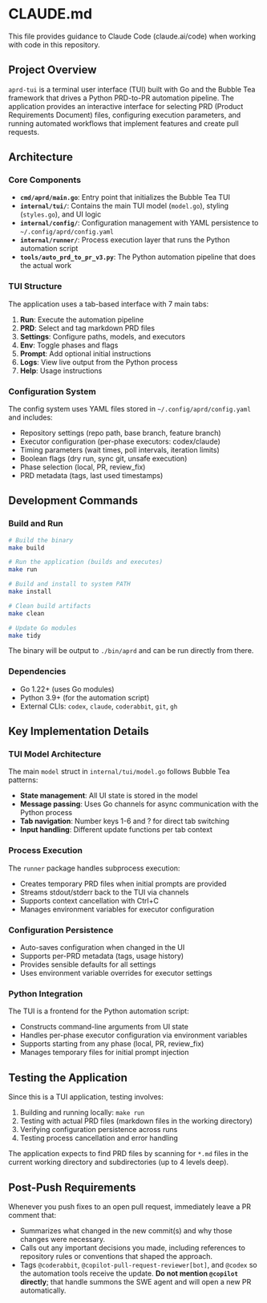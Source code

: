 # CLAUDE.md

This file provides guidance to Claude Code (claude.ai/code) when working with code in this repository.

## Project Overview

`aprd-tui` is a terminal user interface (TUI) built with Go and the Bubble Tea framework that drives a Python PRD-to-PR automation pipeline. The application provides an interactive interface for selecting PRD (Product Requirements Document) files, configuring execution parameters, and running automated workflows that implement features and create pull requests.

## Architecture

### Core Components

- **`cmd/aprd/main.go`**: Entry point that initializes the Bubble Tea TUI
- **`internal/tui/`**: Contains the main TUI model (`model.go`), styling (`styles.go`), and UI logic
- **`internal/config/`**: Configuration management with YAML persistence to `~/.config/aprd/config.yaml`
- **`internal/runner/`**: Process execution layer that runs the Python automation script
- **`tools/auto_prd_to_pr_v3.py`**: The Python automation pipeline that does the actual work

### TUI Structure

The application uses a tab-based interface with 7 main tabs:
1. **Run**: Execute the automation pipeline
2. **PRD**: Select and tag markdown PRD files
3. **Settings**: Configure paths, models, and executors
4. **Env**: Toggle phases and flags
5. **Prompt**: Add optional initial instructions
6. **Logs**: View live output from the Python process
7. **Help**: Usage instructions

### Configuration System

The config system uses YAML files stored in `~/.config/aprd/config.yaml` and includes:
- Repository settings (repo path, base branch, feature branch)
- Executor configuration (per-phase executors: codex/claude)
- Timing parameters (wait times, poll intervals, iteration limits)
- Boolean flags (dry run, sync git, unsafe execution)
- Phase selection (local, PR, review_fix)
- PRD metadata (tags, last used timestamps)

## Development Commands

### Build and Run
```bash
# Build the binary
make build

# Run the application (builds and executes)
make run

# Build and install to system PATH
make install

# Clean build artifacts
make clean

# Update Go modules
make tidy
```

The binary will be output to `./bin/aprd` and can be run directly from there.

### Dependencies
- Go 1.22+ (uses Go modules)
- Python 3.9+ (for the automation script)
- External CLIs: `codex`, `claude`, `coderabbit`, `git`, `gh`

## Key Implementation Details

### TUI Model Architecture
The main `model` struct in `internal/tui/model.go` follows Bubble Tea patterns:
- **State management**: All UI state is stored in the model
- **Message passing**: Uses Go channels for async communication with the Python process
- **Tab navigation**: Number keys 1-6 and ? for direct tab switching
- **Input handling**: Different update functions per tab context

### Process Execution
The `runner` package handles subprocess execution:
- Creates temporary PRD files when initial prompts are provided
- Streams stdout/stderr back to the TUI via channels
- Supports context cancellation with Ctrl+C
- Manages environment variables for executor configuration

### Configuration Persistence
- Auto-saves configuration when changed in the UI
- Supports per-PRD metadata (tags, usage history)
- Provides sensible defaults for all settings
- Uses environment variable overrides for executor settings

### Python Integration
The TUI is a frontend for the Python automation script:
- Constructs command-line arguments from UI state
- Handles per-phase executor configuration via environment variables
- Supports starting from any phase (local, PR, review_fix)
- Manages temporary files for initial prompt injection

## Testing the Application

Since this is a TUI application, testing involves:
1. Building and running locally: `make run`
2. Testing with actual PRD files (markdown files in the working directory)
3. Verifying configuration persistence across runs
4. Testing process cancellation and error handling

The application expects to find PRD files by scanning for `*.md` files in the current working directory and subdirectories (up to 4 levels deep).

## Post-Push Requirements

Whenever you push fixes to an open pull request, immediately leave a PR comment that:
- Summarizes what changed in the new commit(s) and why those changes were necessary.
- Calls out any important decisions you made, including references to repository rules or conventions that shaped the approach.
- Tags `@coderabbit`, `@copilot-pull-request-reviewer[bot]`, and `@codex` so the automation tools receive the update. **Do not mention `@copilot` directly**; that handle summons the SWE agent and will open a new PR automatically.
